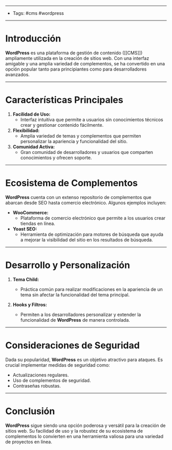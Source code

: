 ___

- Tags: #cms #wordpress 

___

# Introducción

**WordPress** es una plataforma de gestión de contenido ([[CMS]]) ampliamente utilizada en la creación de sitios web. Con una interfaz amigable y una amplia variedad de complementos, se ha convertido en una opción popular tanto para principiantes como para desarrolladores avanzados.

___
# Características Principales

1. **Facilidad de Uso:**
   - Interfaz intuitiva que permite a usuarios sin conocimientos técnicos crear y gestionar contenido fácilmente.
2. **Flexibilidad:**
   - Amplia variedad de temas y complementos que permiten personalizar la apariencia y funcionalidad del sitio.
3. **Comunidad Activa:**
   - Gran comunidad de desarrolladores y usuarios que comparten conocimientos y ofrecen soporte.

___
# Ecosistema de Complementos

**WordPress** cuenta con un extenso repositorio de complementos que abarcan desde SEO hasta comercio electrónico. Algunos ejemplos incluyen:

- **WooCommerce:**
  - Plataforma de comercio electrónico que permite a los usuarios crear tiendas en línea.
- **Yoast SEO:**
  - Herramienta de optimización para motores de búsqueda que ayuda a mejorar la visibilidad del sitio en los resultados de búsqueda.

___
# Desarrollo y Personalización

1. **Tema Child:**
   - Práctica común para realizar modificaciones en la apariencia de un tema sin afectar la funcionalidad del tema principal.

2. **Hooks y Filtros:**
   - Permiten a los desarrolladores personalizar y extender la funcionalidad de **WordPress** de manera controlada.

___
# Consideraciones de Seguridad

Dada su popularidad, **WordPress** es un objetivo atractivo para ataques. Es crucial implementar medidas de seguridad como:

- Actualizaciones regulares.
- Uso de complementos de seguridad.
- Contraseñas robustas.

___
# Conclusión

**WordPress** sigue siendo una opción poderosa y versátil para la creación de sitios web. Su facilidad de uso y la robustez de su ecosistema de complementos lo convierten en una herramienta valiosa para una variedad de proyectos en línea.